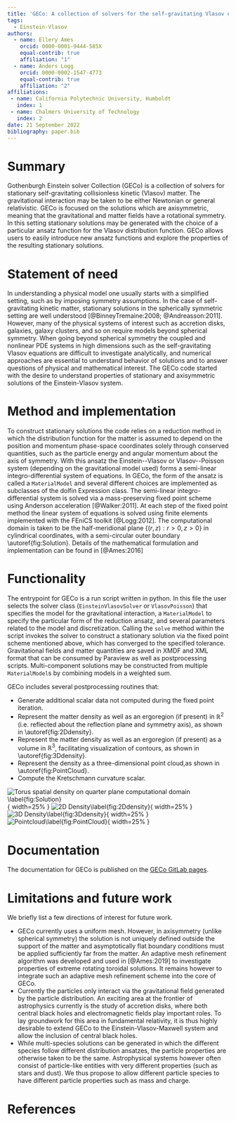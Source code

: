 ```yaml
---
title: 'GECo: A collection of solvers for the self-gravitating Vlasov equations'
tags:
  - Einstein-Vlasov
authors:
  - name: Ellery Ames
	orcid: 0000-0001-9444-585X
    equal-contrib: true
    affiliation: "1"
  - name: Anders Logg
    orcid: 0000-0002-1547-4773
    equal-contrib: true
    affiliation: "2"
affiliations:
 - name: California Polytechnic University, Humboldt
   index: 1
 - name: Chalmers University of Technology
   index: 2
date: 21 September 2022
bibliography: paper.bib
---
```


# Summary

Gothenburgh Einstein solver Collection (GECo) is a collection of solvers for stationary self-gravitating collisionless kinetic (Vlasov) matter. 
The gravitational interaction may be taken to be either Newtonian or general relativistic.
GECo is focused on the solutions which are axisymmetric, meaning that the gravitational and matter fields have a rotational symmetry.
In this setting stationary solutions may be generated with the choice of a particular ansatz function for the Vlasov distribution function.
GECo allows users to easily introduce new ansatz functions and explore the properties of the resulting stationary solutions.

# Statement of need

In understanding a physical model one usually starts with a simplified setting, such as by imposing symmetry assumptions. 
In the case of self-gravitating kinetic matter, stationary solutions in the spherically symmetric setting are well understood [@BinneyTremaine:2008; @Andreasson:2011].
However, many of the physical systems of interest such as accretion disks, galaxies, galaxy clusters, and so on require models beyond spherical symmetry. 
When going beyond spherical symmetry the coupled and nonlinear PDE systems in high dimensions such as the self-gravitating Vlasov equations are difficult to investigate analytically, and numerical approaches are essential to understand behavior of solutions and to answer questions of physical and mathematical interest.
The GECo code started with the desire to understand properties of stationary and axisymmetric solutions of the Einstein-Vlasov system. 

<!-- In this setting a large number of ansatz functions are possible and properties of the solutions depend strongly on the specific functional form and parameter values. 
GECo provides a tool with which one can easily introduce new ansatz functions and explore the properties of the resulting solutions. -->

<!-- - unlike spherical symmetry, in axisymmetry the solution outside of the matter distribution is not canonical, and far-field boundary conditions must be applied.
- kinetic matter is of fundamental interest in gravitating systems and has played an important role in galactic models [@BinneyTremaine2008] and cosmology [@Ringstrom2017].
- Coupled and nonlinear PDE systems in high dimensions such as the self-gravitating Vlasov equations are difficult to investigate analytically, and numerical approaches are essential to understand behavior of solutions and to answer  questions of physical and mathematical interest.

We can cite stuff like this: [@amesAxisymmetricStationarySolutions2016] and [@amesCosmicStringBlack2019]. -->

# Method and implementation

To construct stationary solutions the code relies on a reduction method in which the distribution function for the matter is assumed to depend on the position and momentum phase-space coordinates solely through conserved quantities, such as the particle energy and angular momentum about the axis of symmetry. 
With this ansatz the Einstein--Vlasov or Vlasov--Poisson system (depending on the gravitational model used) forms a semi-linear integro-differential system of equations. 
In GECo, the form of the ansatz is called a `MaterialModel` and several different choices are implemented as subclasses of the dolfin Expression class.
The semi-linear integro-differential system is solved via a mass-preserving fixed point scheme using Anderson acceleration [@Walker:2011]. 
At each step of the fixed point method the linear system of equations is solved using finite elements implemented with the FEniCS toolkit [@Logg:2012]. 
The computational domain is taken to be the half-meridional plane $\{(r,z): r>0, z>0 \}$ in cylindrical coordinates, with a semi-circular outer boundary \autoref{fig:Solution}.
Details of the mathematical formulation and implementation can be found in [@Ames:2016]

# Functionality
The entrypoint for GECo is a run script written in python. 
In this file the user selects the solver class (`EinsteinVlasovSolver` or `VlasovPoisson`) that specifies the model for the gravitational interaction, a `MaterialModel` to specify the particular form of the reduction ansatz, and several parameters related to the model and discretization. 
Calling the `solve` method within the script invokes the solver to construct a stationary solution via the fixed point scheme mentioned above, which has converged to the specified tolerance.
Gravitational fields and matter quantities are saved in XMDF and XML format that can be consumed by Paraview as well as postprocessing scripts. 
Multi-component solutions may be constructed from multiple `MaterialModel`s by combining models in a weighted sum.

GECo includes several postprocessing routines that:

* Generate additional scalar data not computed during the fixed point iteration. 
* Represent the matter density as well as an ergoregion (if present) in $\mathbb{R}^2$ (i.e. reflected about the reflection plane and symmetry axis), as shown in \autoref{fig:2Ddensity}.
* Represent the matter density as well as an ergoregion (if present) as a volume in $\mathbb{R}^3$, facilitating visualization of contours, as shown in \autoref{fig:3Ddensity}. 
* Represent the density as a three-dimensional point cloud,as shown in \autoref{fig:PointCloud}. 
* Compute the Kretschmann curvature scalar.

![Torus spatial density on quarter plane computational domain \label{fig:Solution}](./figures/density_computational_domain.png){ width=25% }
![2D Density\label{fig:2Ddensity}](./figures/density_2d_density.png){ width=25% }
![3D Density\label{fig:3Ddensity}](./figures/density_3d_density.png){ width=25% }
![Pointcloud\label{fig:PointCloud}](./figures/density_3d_pointcloud.png){ width=25% }

# Documentation

The documentation for GECo is published on the
[GECo GitLab pages](https://gitlab.com/alogg/geco).

# Limitations and future work
We briefly list a few directions of interest for future work. 

- GECo currently uses a uniform mesh. However, in axisymmetry (unlike spherical symmetry) the solution is not uniquely defined outside the support of the matter and asymptotically flat boundary conditions must be applied sufficiently far from the matter.
An adaptive mesh refinement algorithm was developed and used in [@Ames:2019] to investigate properties of extreme rotating toroidal solutions. 
It remains however to integrate such an adaptive mesh refinement scheme into the core of GECo. 
- Currently the particles only interact via the gravitational field generated by the particle distribution. 
An exciting area at the frontier of astrophysics currently is the study of accretion disks, where both central black holes and electromagnetic fields play important roles. 
To lay groundwork for this area in fundamental relativity, it is thus highly desirable to extend GECo to the Einstein-Vlasov-Maxwell system and allow the inclusion of central black holes.
- While multi-species solutions can be generated in which the different species follow different distribution ansatzes, the particle properties are otherwise taken to be the same. 
Astrophysical systems however often consist of particle-like entities with very different properties (such as stars and dust). 
We thus propose to allow different particle species to have different particle properties such as mass and charge.

<!-- # Acknowledgements

FIXME -->

# References
